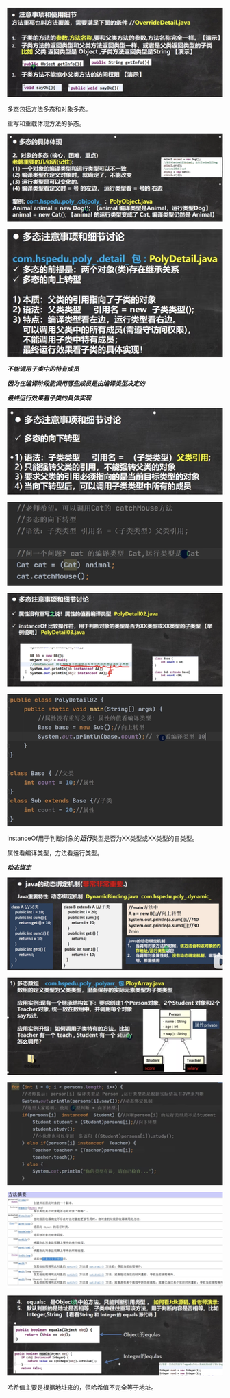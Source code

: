 ![Alt text](image/image.png)

多态包括方法多态和对象多态。

重写和重载体现方法的多态。

![Alt text](image/image-1.png)

![Alt text](image/image-2.png)

***不能调用子类中的特有成员***

***因为在编译阶段能调用哪些成员是由编译类型决定的***

***最终运行效果看子类的具体实现***

![Alt text](image/image-3.png)

![Alt text](image/image-4.png)

![Alt text](image/image-5.png)

![Alt text](image/image-6.png)

instanceOf用于判断对象的***运行***类型是否为XX类型或XX类型的自类型。

属性看编译类型，方法看运行类型。

***动态绑定***

![Alt text](image/image-7.png)

![Alt text](image/image-8.png)

![Alt text](image/image-9.png)

![Alt text](image/image-10.png)

![Alt text](image/image-11.png)

哈希值主要是根据地址来的，但哈希值不完全等于地址。